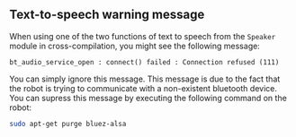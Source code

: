 ## Text-to-speech warning message

When using one of the two functions of text to speech from the `Speaker` module
in cross-compilation, you might see the following message:

```
bt_audio_service_open : connect() failed : Connection refused (111)
```

You can simply ignore this message. This message is due to the fact that the
robot is trying to communicate with a non-existent bluetooth device. You can
supress this message by executing the following command on the robot:

```bash
sudo apt-get purge bluez-alsa
```
